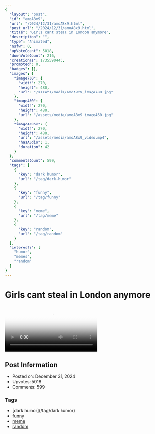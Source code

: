 ```yaml
---
{
  "layout": "post",
  "id": "amoA8x9",
  "url": "/2024/12/31/amoA8x9.html",
  "post_url": "/2024/12/31/amoA8x9.html",
  "title": "Girls cant steal in London anymore",
  "description": "",
  "type": "Animated",
  "nsfw": 0,
  "upVoteCount": 5018,
  "downVoteCount": 216,
  "creationTs": 1735590445,
  "promoted": 0,
  "badges": [],
  "images": {
    "image700": {
      "width": 270,
      "height": 480,
      "url": "/assets/media/amoA8x9_image700.jpg"
    },
    "image460": {
      "width": 270,
      "height": 480,
      "url": "/assets/media/amoA8x9_image460.jpg"
    },
    "image460sv": {
      "width": 270,
      "height": 480,
      "url": "/assets/media/amoA8x9_video.mp4",
      "hasAudio": 1,
      "duration": 42
    }
  },
  "commentsCount": 599,
  "tags": [
    {
      "key": "dark humor",
      "url": "/tag/dark-humor"
    },
    {
      "key": "funny",
      "url": "/tag/funny"
    },
    {
      "key": "meme",
      "url": "/tag/meme"
    },
    {
      "key": "random",
      "url": "/tag/random"
    }
  ],
  "interests": [
    "humor",
    "memes",
    "random"
  ]
}
---
```


# Girls cant steal in London anymore

<video controls playsinline loop poster="/assets/media/amoA8x9_image460.jpg">
  <source src="/assets/media/amoA8x9_video.mp4" type="video/mp4">
  Your browser does not support the video tag.
</video>

## Post Information

- Posted on: December 31, 2024
- Upvotes: 5018
- Comments: 599

### Tags

- [dark humor](/tag/dark humor)
- [funny](/tag/funny)
- [meme](/tag/meme)
- [random](/tag/random)
